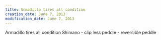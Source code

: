 ```yaml
---
title: Armadillo tires all condition
creation_date: June 7, 2013
modification_date: June 7, 2013
---
```



Armadillo tires all condition
Shimano - clip less peddle - reversible peddle 
